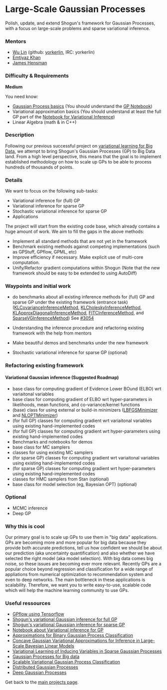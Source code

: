 # Large-Scale Gaussian Processes

Polish, update, and extend Shogun's framework for Gaussian Processes, with a focus on large-scale problems and sparse variational inference.

### Mentors
 * [Wu Lin](https://github.com/yorkerlin) (github: [yorkerlin](https://github.com/yorkerlin), IRC: yorkerlin)
 * [Emtiyaz Khan](http://www.cs.ubc.ca/~emtiyaz/)
 * [James Hensman](http://www.lancaster.ac.uk/staff/hensmanj/)

### Difficulty & Requirements
**Medium**


You need know:
 * [Gaussian Process basics](http://www.gaussianprocess.org/gpml/) (You should understand the [GP Notebook](http://www.shogun-toolbox.org/static/notebook/current/gaussian_processes.html))
 * Variational approximation basics (You should understand at least the full GP part of the [Notebook for Variational Inference](http://www.shogun-toolbox.org/static/notebook/current/variational_classifier.html))
 * Linear Algebra (math & in C++)

### Description
Following our previous successful project on [variational learning for Big Data](http://www.shogun-toolbox.org/page/Events/gsoc2014_ideas#variational_learning), we attempt to bring Shogun's Gaussian Processes (GP) to Big Data land. From a high level perspective, this means that the goal is to implement established methodology on how to scale up GPs to be able to process hundreds of thousands of points.


### Details
We want to focus on the following sub-tasks:

 * Variational inference for (full) GP
 * Variational inference for sparse GP
 * Stochastic variational inference for sparse GP
 * Applications
 

The project will start from the existing code base, which already contains a huge amount of work. We aim to fill the gaps in the above methods:

 * Implement all standard methods that are not yet in the framework
 * Benchmark existing methods against competing implementations (such as GPStuff, GPflow, GPML, etc)
 * Improve efficiency if necessary. Make explicit use of multi-core computation.
 * Unify/Refactor gradient computations within Shogun (Note that the new framework should be easy to be extended to using AutoDiff)

### Waypoints and initial work
 * do benchmarks about all existing inference methods for (full) GP and sparse GP under the existing framework (entrance task) ([KLCovarianceInferenceMethod](http://www.shogun-toolbox.org/doc/en/latest/classshogun_1_1CKLCovarianceInferenceMethod.html), [KLCholeskyInferenceMethod](http://www.shogun-toolbox.org/doc/en/latest/classshogun_1_1CKLCholeskyInferenceMethod.html), [KLApproxDiagonalInferenceMethod](http://www.shogun-toolbox.org/doc/en/latest/classshogun_1_1CKLApproxDiagonalInferenceMethod.html), [FITCInferenceMethod](http://www.shogun-toolbox.org/doc/en/latest/classshogun_1_1CFITCInferenceMethod.html), and [SparseVGInferenceMethod](http://www.shogun-toolbox.org/doc/en/latest/classshogun_1_1CSparseVGInferenceMethod.html)) See [#3054](https://github.com/shogun-toolbox/shogun/issues/3054)

* Understanding the inference procedure and refactoring existing framework with the help from mentors   
* Make beautiful demos and benchmarks under the new framework
* Stochastic variational inference for sparse GP (optional)

### Refactoring existing framework
#### Variational Gaussian inference (Suggested Roadmap)
 * base class for computing gradient of Evidence Lower BOund (ELBO) wrt variaitonal variables 
 * base class for computing gradient of ELBO wrt hyper-parameters in likelihoods, mean functions, and co-variance/kernel functions
 * (base) class for using external or build-in minimizers ([LBFGSMinimizer](http://www.shogun-toolbox.org/doc/en/latest/classshogun_1_1LBFGSMinimizer.html) and [NLOPTMinimizer](http://www.shogun-toolbox.org/doc/en/latest/classshogun_1_1NLOPTMinimizer.html))
 * (for full GP) classes for computing gradient wrt variaitonal variables using existing hand-implemented codes 
 * (for full GP) classes for computing gradient wrt hyper-parameters using existing hand-implemented codes
 * Benchmarks and notebooks for demos 
 * base class for MC samplers
 * classes for using existing MC samplers 
 * (for sparse GP) classes for computing gradient wrt variaitonal variables using existing hand-implemented codes 
 * (for sparse GP) classes for computing gradient wrt hyper-parameters using existing hand-implemented codes 
 * classes for HMC samplers from Stan (optional)
 * base class for model selection (eg, Bayesian OPT) (optional)



### Optional
 * MCMC inference 
 * Deep GP

### Why this is cool
Our primary goal is to scale up GPs to use them in "big data" applications. GPs are becoming more and more popular for big data because they provide both accurate predictions, tell us how confident we should be about our prediction (aka uncertainty quantification) and also whether we have selected the right model (aka model selection). With big data comes big noise, so these issues are becoming ever more relevant. Recently GPs are a popular choice beyond regression and classification for a wide range of appliations from numerical optimization to recommendation system and even to deep networks. The main bottleneck in these applications is scalability. Therefore, we want you to write easy-to-use, scalable code which will help the machine learning community to use GPs. 

### Useful ressources
 * [GPflow using Tensorflow](https://github.com/GPflow/GPflow)
 * [Shogun's variational Gaussian inference for full GP](http://www.shogun-toolbox.org/doc/en/latest/classshogun_1_1CKLInferenceMethod.html)
 * [Shogun's variational Gaussian inference for sparse GP](http://www.shogun-toolbox.org/doc/en/latest/classshogun_1_1CSparseInferenceBase.html)
 * [Notebook about Variational inference for GP](http://www.shogun-toolbox.org/static/notebook/current/variational_classifier.html)
 * [Approximations for Binary Gaussian Process Classification](http://www.jmlr.org/papers/volume9/nickisch08a/nickisch08a.pdf)
 * [Concave Gaussian Variational Approximations for Inference in Large-Scale Bayesian Linear Models](http://www.jmlr.org/proceedings/papers/v15/challis11a/challis11a.pdf)
 * [Variational Learning of Inducing Variables in Sparse Gaussian Processes](http://www.jmlr.org/proceedings/papers/v5/titsias09a/titsias09a.pdf)
 * [Gaussian Processes for Big data](http://auai.org/uai2013/prints/papers/244.pdf)
 * [Scalable Variational Gaussian Process Classification](http://staffwww.dcs.sheffield.ac.uk/people/J.Hensman/papers/KLsparse.pdf)
 * [Distributed Gaussian Processes](http://arxiv.org/abs/1502.02843)
 * [Deep Gaussian Processes](http://jmlr.org/proceedings/papers/v31/damianou13a.pdf)

Get back to the [main projects page](Google%20Summer%20of%20Code%202016%20Projects).